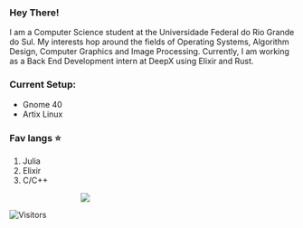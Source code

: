 ### Hey There!

I am a Computer Science student at the Universidade Federal do Rio Grande do Sul. My interests hop around the fields of Operating Systems, Algorithm Design, Computer Graphics and Image Processing. Currently, I am working as a Back End Development intern at DeepX using Elixir and Rust.

### Current Setup:

- Gnome 40
- Artix Linux

### Fav langs ⭐

1. Julia
2. Elixir
3. C/C++

<img  style="margin-left: 25%;" src="https://github-readme-stats.vercel.app/api?username=ghaetinger&include_all_commits=true&show_icons=true&hide_title=true&hide_border=true&theme=gradient&bg_color=30,e96443,904e95&title_color=fff&text_color=fff" />

![Visitors](https://profile-counter.glitch.me/%7Bghaetinger%7D/count.svg)
